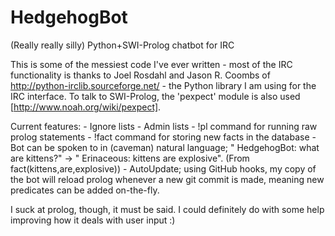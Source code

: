 HedgehogBot
===========

(Really really silly) Python+SWI-Prolog chatbot for IRC

This is some of the messiest code I've ever written - most of the IRC functionality is thanks to Joel Rosdahl and Jason R. Coombs of http://python-irclib.sourceforge.net/ - the Python library I am using for the IRC interface.
To talk to SWI-Prolog, the 'pexpect' module is also used [http://www.noah.org/wiki/pexpect].

Current features:
	- Ignore lists
	- Admin lists
	- !pl command for running raw prolog statements
	- !fact command for storing new facts in the database
	- Bot can be spoken to in (caveman) natural language; "<Erinaceous> HedgehogBot: what are kittens?" -> "<HedgehogBot> Erinaceous: kittens are explosive". (From fact(kittens,are,explosive))
	- AutoUpdate; using GitHub hooks, my copy of the bot will reload prolog whenever a new git commit is made, meaning new predicates can be added on-the-fly.

I suck at prolog, though, it must be said. I could definitely do with some help improving how it deals with user input :)
